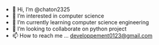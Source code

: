 - 👋 Hi, I’m @chaton2325
- 👀 I’m interested in computer science
- 🌱 I’m currently learning computer science engineering
- 💞️ I’m looking to collaborate on python project
- 📫 How to reach me ... developpement0123@gmail.com

<!---
chaton2325/chaton2325 is a ✨ special ✨ repository because its `README.md` (this file) appears on your GitHub profile.
You can click the Preview link to take a look at your changes.
--->
